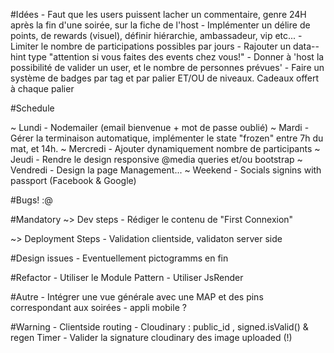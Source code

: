 
#Idées
	- Faut que les users puissent lacher un commentaire, genre 24H après la fin d'une soirée, sur la fiche de l'host
	- Implémenter un délire de points, de rewards (visuel), définir hiérarchie, ambassadeur, vip etc...
	- Limiter le nombre de participations possibles par jours
	- Rajouter un data--hint type "attention si vous faites des events chez vous!" 
	- Donner à 'host la possibilité de valider un user, et le nombre de personnes prévues'
	- Faire un système de badges par tag et par palier ET/OU de niveaux. Cadeaux offert à chaque palier

#Schedule 

  ~ Lundi
	- Nodemailer (email bienvenue + mot de passe oublié) 
  ~ Mardi
	- Gérer la terminaison automatique, implémenter le state "frozen" entre 7h du mat, et 14h.
  ~ Mercredi
	- Ajouter dynamiquement nombre de participants 
  ~ Jeudi
	- Rendre le design responsive @media queries et/ou bootstrap
  ~ Vendredi
	- Design la page Management...
  ~ Weekend
	- Socials signins with passport (Facebook & Google)

#Bugs! :@

#Mandatory 
  ~> Dev steps
	- Rédiger le contenu de "First Connexion"

  ~> Deployment Steps
	- Validation clientside, validaton server side

#Design issues
	- Eventuellement pictogramms en fin 

#Refactor
	- Utiliser le Module Pattern
	- Utiliser JsRender

#Autre 
	- Intégrer une vue générale avec une MAP et des pins correspondant aux soirées
	- appli mobile ?

#Warning
	- Clientside routing
	- Cloudinary : public_id , signed.isValid() & regen Timer
	- Valider la signature cloudinary des image uploaded (!)
